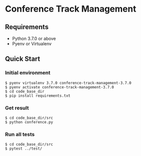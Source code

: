 # Conference Track Management

## Requirements
* Python 3.7.0 or above
* Pyenv or Virtualenv

## Quick Start

### Initial environment
```
$ pyenv virtualenv 3.7.0 conference-track-management-3.7.0
$ pyenv activate conference-track-management-3.7.0
$ cd code_base_dir
$ pip install requirements.txt
```

### Get result
```
$ cd code_base_dir/src
$ python conference.py
```

### Run all tests
```
$ cd code_base_dir/src
$ pytest ../test/
```